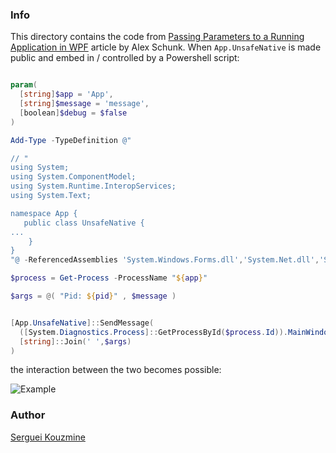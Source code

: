 ### Info


This directory contains the code from 
[Passing Parameters to a Running Application in WPF](https://www.codeproject.com/Articles/1224031/Passing-Parameters) article by Alex Schunk. 
When `App.UnsafeNative` is made public and embed in / controlled by a Powershell script:
```powershell

param(
  [string]$app = 'App',
  [string]$message = 'message',
  [boolean]$debug = $false
)

Add-Type -TypeDefinition @"

// "
using System;
using System.ComponentModel;
using System.Runtime.InteropServices;
using System.Text;

namespace App {
   public class UnsafeNative {
...
    }
}
"@ -ReferencedAssemblies 'System.Windows.Forms.dll','System.Net.dll','System.Runtime.InteropServices.dll'

$process = Get-Process -ProcessName "${app}" 

$args = @( "Pid: ${pid}" , $message )


[App.UnsafeNative]::SendMessage(
  ([System.Diagnostics.Process]::GetProcessById($process.Id)).MainWindowHandle,
  [string]::Join(' ',$args)
)


```
the interaction between the two becomes possible:
 
![Example](https://github.com/sergueik/powershell_ui_samples/blob/master/external/csharp/wpf_io/screenshots/capture.png)

### Author
[Serguei Kouzmine](kouzmine_serguei@yahoo.com)
